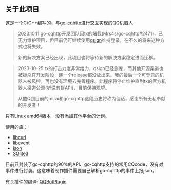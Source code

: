 ## 关于此项目

这是一个C/C++编写的、与[go-cqhttp](https://github.com/Mrs4s/go-cqhttp)进行交互实现的QQ机器人

> 2023.10.11 go-cqhttp开发团队因tx的堵截(Mrs4s/go-cqhttp#2471)，已无力维护项目，但目前仍可继续使用[qsign](https://github.com/fuqiuluo/unidbg-fetch-qsign)维持登录，在不久的将来这种方式也将失效。
>
> 新的解决方案已经出现，此项目也将等待新的解决方案稳定进而迁移。

> 2023-10-25 tx的打击力度非常给力，qsign已经删库，而其他开源渠道也被扼杀在开发阶段，连一个release都没放出来。我的最后一个可登录的机器人被风控，再也没有环境去完善程序。此程序将停止维护直到tx的官方机器人渠道公测(听说有群API)，目前保持观望。
>
> 从酷Q到目前的mirai和go-cqhttp这段历史将称为佳话，感谢所有无私奉献的开发者！

只有Linux amd64版本，没有添加其他平台的计划。

使用的库：

- [libcurl](https://github.com/curl/curl/)
- [libevent](https://github.com/libevent/libevent) 
- [json](https://github.com/nlohmann/json/#projects-using-json-for-modern-c)
- [SQlite3](https://www.sqlite.org)

目前只封装了go-cqhttp的90%的API、go-cqhttp支持的常用CQcode，没有对事件进行封装。这意味着制作插件需要自己解析go-cqhttp的事件上报json。

有关插件的编译: [QQBotPlugin](https://github.com/RuiPro/QQBotPlugin)
